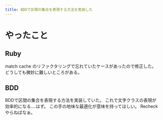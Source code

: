 ```yaml
---
title: BDDで区間の集合を表現する方法を実装した
---
```


# やったこと

## Ruby

match cache のリファクタリングで忘れていたケースがあったので修正した。
どうしても微妙に難しいところがある。

## BDD

BDDで区間の集合を表現する方法を実装していた。
これで文字クラスの表現が効率的になる‥‥はず。
この手の地味な最適化が意味を持ってほしい。
Recheckやらねばなぁ。
